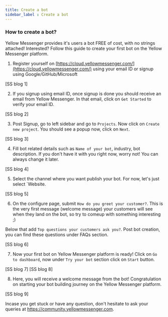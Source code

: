 ```yaml
---
title: Create a bot
sidebar_label : Create a bot
---
```


### How to create a bot? 

Yellow Messenger provides it's users a bot FREE of cost, with no strings attached! Interested? Follow this guide to create your first bot on the Yellow Messenger platform.

1. Register yourself on [https://cloud.yellowmessenger.com/](https://cloud.yellowmessenger.com/) using your email ID or signup using Google/GitHub/Microsoft

[SS blog 1]

2. If you signup using email ID, once signup is done you should receive an email from Yellow Messenger. In that email, click on `Get Started` to verify your email ID.

[SS blog 2]

3. Post Signup, go to left sidebar and go to `Projects`. Now click on `Create new project`. You should see a popup now, click on `Next`.

[SS blog 3]

4. Fill bot related details such as `Name of your bot`, industry, bot description. If you don't have it with you right now, worry not! You can always change it later.

[SS blog 4]

5. Select the channel where you want publish your bot. For now, let's just select `Website. 

[SS blog 5]

6. On the configure page, submit `How do you greet your customer?`. This is the very first message (welcome message) your customers will see when they land on the bot, so try to comeup with something interesting ;) 

Below that add `Top questions your customers ask you?`. Post bot creation, you can find these questions under FAQs section. 

[SS blog 6]

7. Now your first bot on Yellow Messenger platform is ready! Click on `Go to dashboard`, now under `Try your bot` section click on `Start` button.

[SS blog 7]
[SS blog 8]

8. Here, you will receive a welcome message from the bot! Congratulation on starting your bot building journey on the Yellow Messenger platform.

[SS blog 9]

Incase you get stuck or have any question, don't hesitate to ask your queries at https://community.yellowmessenger.com.